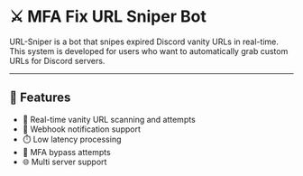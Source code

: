 # ⚔️ MFA Fix URL Sniper Bot

URL-Sniper is a bot that snipes expired Discord vanity URLs in real-time. This system is developed for users who want to automatically grab custom URLs for Discord servers.

---

## 🚀 Features

- 🔎 Real-time vanity URL scanning and attempts
- 📡 Webhook notification support
- ⏱️ Low latency processing
- 🔐 MFA bypass attempts
- 🌐 Multi server support
